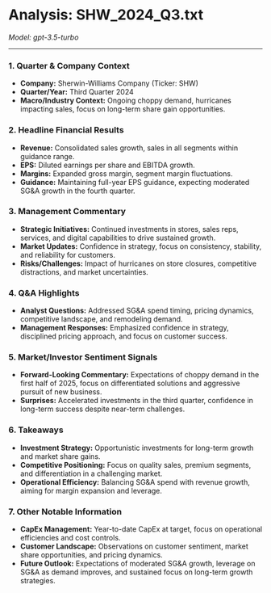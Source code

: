 # Analysis: SHW_2024_Q3.txt

*Model: gpt-3.5-turbo*

---

### 1. Quarter & Company Context
- **Company:** Sherwin-Williams Company (Ticker: SHW)
- **Quarter/Year:** Third Quarter 2024
- **Macro/Industry Context:** Ongoing choppy demand, hurricanes impacting sales, focus on long-term share gain opportunities.

### 2. Headline Financial Results
- **Revenue:** Consolidated sales growth, sales in all segments within guidance range.
- **EPS:** Diluted earnings per share and EBITDA growth.
- **Margins:** Expanded gross margin, segment margin fluctuations.
- **Guidance:** Maintaining full-year EPS guidance, expecting moderated SG&A growth in the fourth quarter.

### 3. Management Commentary
- **Strategic Initiatives:** Continued investments in stores, sales reps, services, and digital capabilities to drive sustained growth.
- **Market Updates:** Confidence in strategy, focus on consistency, stability, and reliability for customers.
- **Risks/Challenges:** Impact of hurricanes on store closures, competitive distractions, and market uncertainties.

### 4. Q&A Highlights
- **Analyst Questions:** Addressed SG&A spend timing, pricing dynamics, competitive landscape, and remodeling demand.
- **Management Responses:** Emphasized confidence in strategy, disciplined pricing approach, and focus on customer success.

### 5. Market/Investor Sentiment Signals
- **Forward-Looking Commentary:** Expectations of choppy demand in the first half of 2025, focus on differentiated solutions and aggressive pursuit of new business.
- **Surprises:** Accelerated investments in the third quarter, confidence in long-term success despite near-term challenges.

### 6. Takeaways
- **Investment Strategy:** Opportunistic investments for long-term growth and market share gains.
- **Competitive Positioning:** Focus on quality sales, premium segments, and differentiation in a challenging market.
- **Operational Efficiency:** Balancing SG&A spend with revenue growth, aiming for margin expansion and leverage.

### 7. Other Notable Information
- **CapEx Management:** Year-to-date CapEx at target, focus on operational efficiencies and cost controls.
- **Customer Landscape:** Observations on customer sentiment, market share opportunities, and pricing dynamics.
- **Future Outlook:** Expectations of moderated SG&A growth, leverage on SG&A as demand improves, and sustained focus on long-term growth strategies.